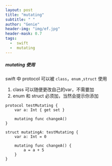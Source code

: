 ```yaml
---
layout: post
title: "mutating"
subtitle: " "
author: "Genie"
header-img: "img/ef.jpg"
header-mask: 0.7
tags:
  -  swift
  -  mutating
---
```


##### mutating 使用

swift 中 protocol 可以被 `class`，`enum` ,`struct` 使用

1. class 可以随便更改自己的var，不需要加
2. enum 和 struct 必须加，当然会提示你添加

```
protocol testMutating {
    var a: Int { get set }

    mutating func changeA()
}

struct mutatingA: testMutating {
    var a: Int = 0

    mutating func changeA() {
        a = a + 5
    }
}
```